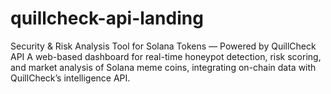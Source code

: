 # quillcheck-api-landing
Security &amp; Risk Analysis Tool for Solana Tokens — Powered by QuillCheck API A web-based dashboard for real-time honeypot detection, risk scoring, and market analysis of Solana meme coins, integrating on-chain data with QuillCheck’s intelligence API.
